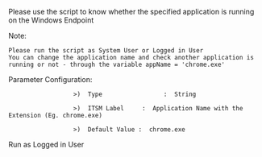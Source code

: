 Please use the script to know whether the specified application is running on the Windows Endpoint

Note:

    Please run the script as System User or Logged in User
    You can change the application name and check another application is running or not - through the variable appName = 'chrome.exe'

Parameter Configuration:

                      >)  Type                 :  String

                      >)  ITSM Label     :  Application Name with the Extension (Eg. chrome.exe)

                      >)  Default Value :  chrome.exe


Run as Logged in User
